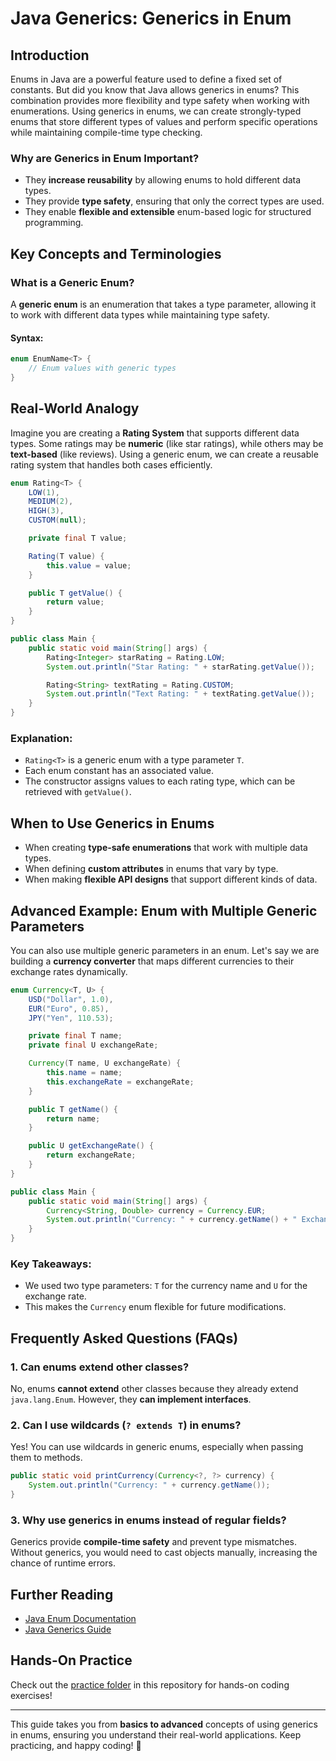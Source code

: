 # Java Generics: Generics in Enum

## Introduction

Enums in Java are a powerful feature used to define a fixed set of constants. But did you know that Java allows generics in enums? This combination provides more flexibility and type safety when working with enumerations. Using generics in enums, we can create strongly-typed enums that store different types of values and perform specific operations while maintaining compile-time type checking.

### Why are Generics in Enum Important?
- They **increase reusability** by allowing enums to hold different data types.
- They provide **type safety**, ensuring that only the correct types are used.
- They enable **flexible and extensible** enum-based logic for structured programming.

## Key Concepts and Terminologies

### What is a Generic Enum?
A **generic enum** is an enumeration that takes a type parameter, allowing it to work with different data types while maintaining type safety.

#### Syntax:
```java
enum EnumName<T> {
    // Enum values with generic types
}
```

## Real-World Analogy
Imagine you are creating a **Rating System** that supports different data types. Some ratings may be **numeric** (like star ratings), while others may be **text-based** (like reviews). Using a generic enum, we can create a reusable rating system that handles both cases efficiently.

```java
enum Rating<T> {
    LOW(1),
    MEDIUM(2),
    HIGH(3),
    CUSTOM(null);

    private final T value;

    Rating(T value) {
        this.value = value;
    }

    public T getValue() {
        return value;
    }
}

public class Main {
    public static void main(String[] args) {
        Rating<Integer> starRating = Rating.LOW;
        System.out.println("Star Rating: " + starRating.getValue());

        Rating<String> textRating = Rating.CUSTOM;
        System.out.println("Text Rating: " + textRating.getValue());
    }
}
```

### Explanation:
- `Rating<T>` is a generic enum with a type parameter `T`.
- Each enum constant has an associated value.
- The constructor assigns values to each rating type, which can be retrieved with `getValue()`.

## When to Use Generics in Enums
- When creating **type-safe enumerations** that work with multiple data types.
- When defining **custom attributes** in enums that vary by type.
- When making **flexible API designs** that support different kinds of data.

## Advanced Example: Enum with Multiple Generic Parameters
You can also use multiple generic parameters in an enum. Let's say we are building a **currency converter** that maps different currencies to their exchange rates dynamically.

```java
enum Currency<T, U> {
    USD("Dollar", 1.0),
    EUR("Euro", 0.85),
    JPY("Yen", 110.53);

    private final T name;
    private final U exchangeRate;

    Currency(T name, U exchangeRate) {
        this.name = name;
        this.exchangeRate = exchangeRate;
    }

    public T getName() {
        return name;
    }

    public U getExchangeRate() {
        return exchangeRate;
    }
}

public class Main {
    public static void main(String[] args) {
        Currency<String, Double> currency = Currency.EUR;
        System.out.println("Currency: " + currency.getName() + " Exchange Rate: " + currency.getExchangeRate());
    }
}
```

### Key Takeaways:
- We used two type parameters: `T` for the currency name and `U` for the exchange rate.
- This makes the `Currency` enum flexible for future modifications.

## Frequently Asked Questions (FAQs)

### 1. Can enums extend other classes?
No, enums **cannot extend** other classes because they already extend `java.lang.Enum`. However, they **can implement interfaces**.

### 2. Can I use wildcards (`? extends T`) in enums?
Yes! You can use wildcards in generic enums, especially when passing them to methods.

```java
public static void printCurrency(Currency<?, ?> currency) {
    System.out.println("Currency: " + currency.getName());
}
```

### 3. Why use generics in enums instead of regular fields?
Generics provide **compile-time safety** and prevent type mismatches. Without generics, you would need to cast objects manually, increasing the chance of runtime errors.

## Further Reading
- [Java Enum Documentation](https://docs.oracle.com/javase/tutorial/java/javaOO/enum.html)
- [Java Generics Guide](https://docs.oracle.com/javase/tutorial/java/generics/)

## Hands-On Practice
Check out the [practice folder](./practice/generic-enums) in this repository for hands-on coding exercises!

---
This guide takes you from **basics to advanced** concepts of using generics in enums, ensuring you understand their real-world applications. Keep practicing, and happy coding! 🚀

